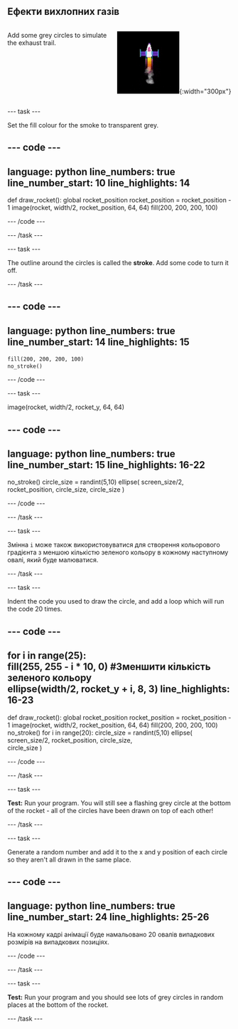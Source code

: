 ## Ефекти вихлопних газів

<div style="display: flex; flex-wrap: wrap">
<div style="flex-basis: 200px; flex-grow: 1; margin-right: 15px;">

Add some grey circles to simulate the exhaust trail. 
</div>
<div>

![Ракета посередині шляху зі слідом вихлопних газів.](images/flying_rocket.gif){:width="300px"}
</div>
</div>

--- task ---

Set the fill colour for the smoke to transparent grey.

--- code ---
---
language: python line_numbers: true line_number_start: 10
line_highlights: 14
---

def draw_rocket(): global rocket_position rocket_position = rocket_position - 1 image(rocket, width/2, rocket_position, 64, 64) fill(200, 200, 200, 100)

--- /code ---

--- /task ---


--- task ---

The outline around the circles is called the **stroke**. Add some code to turn it off.


--- /task ---

--- code ---
---
language: python line_numbers: true line_number_start: 14
line_highlights: 15
---

    fill(200, 200, 200, 100) 
    no_stroke()


--- /code ---

--- task ---

image(rocket, width/2, rocket_y, 64, 64)

--- code ---
---
language: python line_numbers: true line_number_start: 15
line_highlights: 16-22
---

no_stroke() circle_size = randint(5,10) ellipse( screen_size/2, rocket_position, circle_size, circle_size )

--- /code ---

--- /task ---

--- task ---

Змінна `i` може також використовуватися для створення кольорового градієнта з меншою кількістю зеленого кольору в кожному наступному овалі, який буде малюватися.

--- /task ---

--- task ---

Indent the code you used to draw the circle, and add a loop which will run the code 20 times.

--- code ---
---
for i in range(25):   
fill(255, 255 - i * 10, 0) #Зменшити кількість зеленого кольору    
ellipse(width/2, rocket_y + i, 8, 3)
line_highlights: 16-23
---

def draw_rocket(): global rocket_position rocket_position = rocket_position - 1 image(rocket, width/2, rocket_position, 64, 64) fill(200, 200, 200, 100) no_stroke() for i in range(20): circle_size = randint(5,10) ellipse( screen_size/2, rocket_position, circle_size,    
circle_size )


--- /code ---

--- /task ---

--- task ---

**Test:** Run your program. You will still see a flashing grey circle at the bottom of the rocket - all of the circles have been drawn on top of each other!

--- /task ---

--- task ---

Generate a random number and add it to the x and y position of each circle so they aren't all drawn in the same place.


--- code ---
---
language: python line_numbers: true line_number_start: 24
line_highlights: 25-26
---

На кожному кадрі анімації буде намальовано 20 овалів випадкових розмірів на випадкових позиціях.

--- /code ---

--- /task ---


--- task ---

**Test:** Run your program and you should see lots of grey circles in random places at the bottom of the rocket.

--- /task ---

